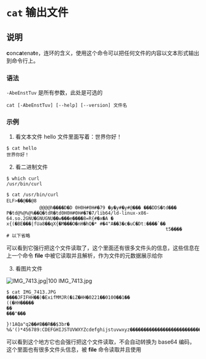 # `cat` 输出文件

## 说明

**c**onc**a**tena**t**e，连环的含义，使用这个命令可以把任何文件的内容以文本形式输出到命令行上。

### 语法

`-AbeEnstTuv` 是所有参数，此处是可选的

```shell
cat [-AbeEnstTuv] [--help] [--version] 文件名
```

### 示例

1. 看文本文件
hello 文件里面写着：世界你好！

```shell
$ cat hello
世界你好！
```

2. 看二进制文件

```shell
$ which curl
/usr/bin/curl

$ cat /usr/bin/curl
ELF>��@��@8
            @@@@h����D�D 0H0H#0H#�79 �y�y#�y#@��� ���DDS�td��� P�td@%@%@%��Q�tdR�td0H0H#0H#�7�7/lib64/ld-linux-x86-64.so.2GNU�GNUGNU��w���e����8=R{#�x�A �
x{(�BE���|fUa8��qX{�M���O�nH�hQ�* #�4"A��3�c�uC�Dt:����`��
                                                          t5����
# 以下省略
```

可以看到它强行把这个文件读取了，这个里面还有很多文件头的信息，这些信息在上一个命令 **file** 中被它读取并且解析，作为文件的元数据展示给你

3. 看图片文件

![IMG_7413.jpg|100](../../assets/IMG_7413.jpg)
IMG_7413.jpg

```shell
$ cat IMG_7413.JPG
����JFIFHH��)�ExifMMJR(�iZ�HH�0221��0100��1��
((�HH�����      																														��
���"���

}!1AQa"q2��#B��R��$3br�
%&'()*456789:CDEFGHIJSTUVWXYZcdefghijstuvwxyz�������������������������������������������������������������������������
```

可以看到这个地方它也会强行把这个文件读取，不会自动转换为 base64 编码，这个里面也有很多文件头信息，被 **file** 命令读取并且使用
